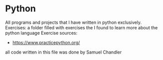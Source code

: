 # Python
All programs and projects that I have written in python exclusively.
Exercises: a folder filled with exercises the I found to learn more about the python language
Exercise sources:
- https://www.practicepython.org/

all code written in this file was done by Samuel Chandler
